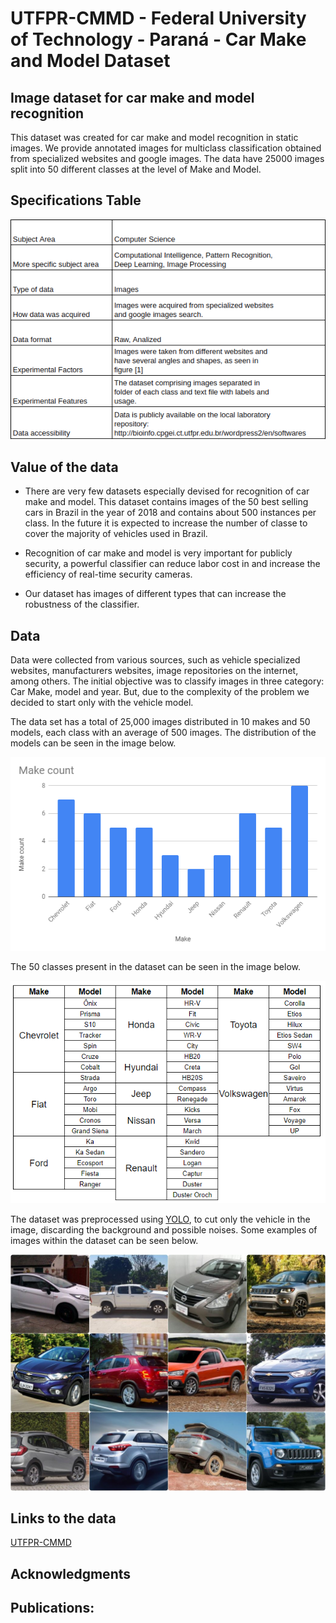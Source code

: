 # UTFPR-CMMD - Federal University of Technology - Paraná - Car Make and Model Dataset

## Image dataset for car make and model recognition

This dataset was created for car make and model recognition in static images. We provide annotated images for multiclass classification obtained from specialized websites and google images. The data have 25000 images split into 50 different classes at the level of Make and Model.

## Specifications Table

![Specification Table](SpecificationTable.png)

## Value of the data

* There are very few datasets especially devised for recognition of car make and model. This dataset contains images of the 50 best selling cars in Brazil in the year of 2018 and contains about 500 instances per class. In the future it is expected to increase the number of classe to cover the majority of vehicles used in Brazil.

* Recognition of car make and model is very important for publicly security, a powerful classifier can reduce labor cost in and increase the efficiency of real-time security cameras.

* Our dataset has images of different types that can increase the robustness of the classifier.


## Data

Data were collected from various sources, such as vehicle specialized websites, manufacturers websites, image repositories on the internet, among others. The initial objective was to classify images in three category: Car Make, model and year. But, due to the complexity of the problem we decided to start only with the vehicle model.

The data set has a total of 25,000 images distributed in 10 makes and 50 models, each class with an average of 500 images. The distribution of the models can be seen in the image below.

![Make Count](make_count.PNG)

The 50 classes present in the dataset can be seen in the image below.

![Classes](classes.PNG)

The dataset was preprocessed using [YOLO](https://pjreddie.com/darknet/yolo/), to cut only the vehicle in the image, discarding the background and possible noises. Some examples of images within the dataset can be seen below.

![CMMD-UTFPR](mosaico.JPG)


## Links to the data
[UTFPR-CMMD](https://drive.google.com/file/d/1vFMXiG7Suu8acdVShe5TC3MR879aQSl6/view?usp=sharing)

## Acknowledgments

## Publications:



